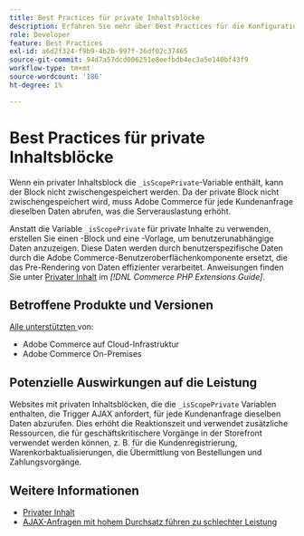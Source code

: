 ```yaml
---
title: Best Practices für private Inhaltsblöcke
description: Erfahren Sie mehr über Best Practices für die Konfiguration privater Inhaltsblöcke zur Optimierung der Leistung von Storefronts.
role: Developer
feature: Best Practices
exl-id: a6d2f324-f9b9-4b2b-997f-36df02c37465
source-git-commit: 94d7a57dcd006251e8eefbdb4ec3a5e140bf43f9
workflow-type: tm+mt
source-wordcount: '186'
ht-degree: 1%

---
```


# Best Practices für private Inhaltsblöcke

Wenn ein privater Inhaltsblock die `_isScopePrivate`-Variable enthält, kann der Block nicht zwischengespeichert werden. Da der private Block nicht zwischengespeichert wird, muss Adobe Commerce für jede Kundenanfrage dieselben Daten abrufen, was die Serverauslastung erhöht.

Anstatt die Variable `_isScopePrivate` für private Inhalte zu verwenden, erstellen Sie einen -Block und eine -Vorlage, um benutzerunabhängige Daten anzuzeigen. Diese Daten werden durch benutzerspezifische Daten durch die Adobe Commerce-Benutzeroberflächenkomponente ersetzt, die das Pre-Rendering von Daten effizienter verarbeitet. Anweisungen finden Sie unter [Privater Inhalt](https://developer.adobe.com/commerce/php/development/cache/page/private-content/) im _[!DNL Commerce PHP Extensions Guide]_.

## Betroffene Produkte und Versionen

[Alle unterstützten ](../../../release/versions.md) von:

- Adobe Commerce auf Cloud-Infrastruktur
- Adobe Commerce On-Premises

## Potenzielle Auswirkungen auf die Leistung

Websites mit privaten Inhaltsblöcken, die die `_isScopePrivate` Variablen enthalten, die Trigger AJAX anfordert, für jede Kundenanfrage dieselben Daten abzurufen. Dies erhöht die Reaktionszeit und verwendet zusätzliche Ressourcen, die für geschäftskritischere Vorgänge in der Storefront verwendet werden können, z. B. für die Kundenregistrierung, Warenkorbaktualisierungen, die Übermittlung von Bestellungen und Zahlungsvorgänge.

## Weitere Informationen

- [Privater Inhalt](../../../performance/configuration.md#client-side-optimization-settings)
- [AJAX-Anfragen mit hohem Durchsatz führen zu schlechter Leistung](https://experienceleague.adobe.com/docs/commerce-knowledge-base/kb/troubleshooting/miscellaneous/high-throughput-ajax-requests-cause-poor-performance.html?lang=de)
